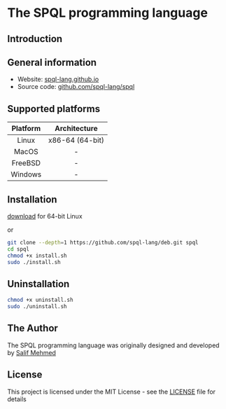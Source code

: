 # The SPQL programming language

## Introduction

## General information
- Website: [spql-lang.github.io](https://spql-lang.github.io/)
- Source code: [github.com/spql-lang/spql](https://github.com/spql-lang/spql/)

## Supported platforms
| Platform         | Architecture     |
|:----------------:|:----------------:|
| Linux            | x86-64 (64-bit)  |
| MacOS            | -                |
| FreeBSD          | -                |
| Windows          | -                |

## Installation

[download](https://salifm.github.io/res/deb/spql_1.0-1_amd64.deb) for 64-bit Linux

or

```bash
git clone --depth=1 https://github.com/spql-lang/deb.git spql
cd spql
chmod +x install.sh
sudo ./install.sh
```

## Uninstallation
```bash
chmod +x uninstall.sh
sudo ./uninstall.sh
```

## The Author
The SPQL programming language was originally designed and developed by [Salif Mehmed](https://github.com/salifm/)

## License
This project is licensed under the MIT License - see the [LICENSE](LICENSE) file for details
